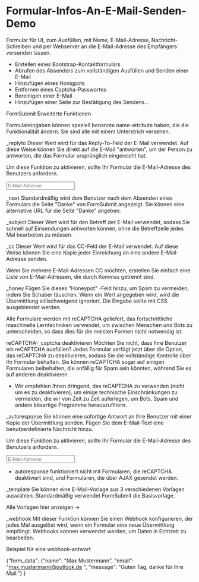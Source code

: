 # Formular-Infos-An-E-Mail-Senden-Demo
Formular für UI, zum Ausfüllen, mit Name, E-Mail-Adresse, Nachricht-Schreiben und  per Webserver an die E-Mail-Adresse des Empfängers versenden lassen.
  - Erstellen eines Bootstrap-Kontaktformulars
  - Abrufen des Absenders zum vollständigen Ausfüllen und Senden einer E-Mail
  - Hinzufügen eines Honigpots
  - Entfernen eines Captcha-Passwortes
  - Bereinigen einer E-Mail
  - Hinzufügen einer Seite zur Bestätigung des Sendens...

FormSubmit Erweiterte Funktionen

Formulareingaben können speziell benannte name-attribute haben, die die Funktionalität ändern. Sie sind alle mit einem Unterstrich versehen.

_replyto
Dieser Wert wird für das Reply-To-Feld der E-Mail verwendet. Auf diese Weise können Sie direkt auf die E-Mail "antworten", um der Person zu antworten, die das Formular ursprünglich eingereicht hat.

Um diese Funktion zu aktivieren, sollte Ihr Formular die E-Mail-Adresse des Benutzers anfordern.

<input type="email" name="email" placeholder="E-Mail-Adresse">

_next
Standardmäßig wird dem Benutzer nach dem Absenden eines Formulars die Seite "Danke" von FormSubmit angezeigt. Sie können eine alternative URL für die Seite "Danke" angeben.

<input type="hidden" name="_next" value="https://yourdomain.co/thanks.html">

_subject
Dieser Wert wird für den Betreff der E-Mail verwendet, sodass Sie schnell auf Einsendungen antworten können, ohne die Betreffzeile jedes Mal bearbeiten zu müssen.

<input type="hidden" name="_subject" value="Neue Einreichung!" >

_cc
Dieser Wert wird für das CC-Feld der E-Mail verwendet. Auf diese Weise können Sie eine Kopie jeder Einreichung an eine andere E-Mail-Adresse senden.

<input type="hidden" name="_cc" value="another@email.com">

Wenn Sie mehrere E-Mail-Adressen CC möchten, erstellen Sie einfach eine Liste von E-Mail-Adressen, die durch Kommas getrennt sind.

<input type="hidden" name="_cc" value="another@email.com, yetanother@email.com">

_honey
Fügen Sie dieses "Honeypot" -Feld hinzu, um Spam zu vermeiden, indem Sie Schaber täuschen. Wenn ein Wert angegeben wird, wird die Übermittlung stillschweigend ignoriert. Die Eingabe sollte mit CSS ausgeblendet werden.

Alle Formulare werden mit reCAPTCHA geliefert, das fortschrittliche maschinelle Lerntechniken verwendet, um zwischen Menschen und Bots zu unterscheiden, so dass dies für die meisten Formen nicht notwendig ist.

<input type="text" name="_honey" style="display: none">

reCAPTCHA-_captcha deaktivieren
Möchten Sie nicht, dass Ihre Benutzer ein reCAPTCHA ausfüllen? Jedes Formular verfügt jetzt über die Option, das reCAPTCHA zu deaktivieren, sodass Sie die vollständige Kontrolle über Ihr Formular behalten. Sie können reCAPTCHA sogar auf einigen Formularen beibehalten, die anfällig für Spam sein könnten, während Sie es auf anderen deaktivieren.

<input type="hidden" name="_captcha" value="false">

* Wir empfehlen Ihnen dringend, das reCAPTCHA zu verwenden (nicht um es zu deaktivieren), um einige technische Einschränkungen zu vermeiden, die wir von Zeit zu Zeit auferlegen, um Bots, Spam und andere bösartige Programme herauszufiltern.

_autoresponse
Sie können eine sofortige Antwort an Ihre Benutzer mit einer Kopie der Übermittlung senden. Fügen Sie dem E-Mail-Text eine benutzerdefinierte Nachricht hinzu.

<input type="hidden" name="_autoresponse" value="ihre benutzerdefinierte Nachricht">

Um diese Funktion zu aktivieren, sollte Ihr Formular die E-Mail-Adresse des Benutzers anfordern.

<input type="email" name="email" placeholder="E-Mail-Adresse">

* autoresponse funktioniert nicht mit Formularen, die reCAPTCHA deaktiviert sind, und Formularen, die über AJAX gesendet werden.

_template
Sie können eine E-Mail-Vorlage aus 3 verschiedenen Vorlagen auswählen. Standardmäßig verwendet FormSubmit die Basisvorlage.

<input type="hidden" name="_template" value="table">

Alle Vorlagen hier anzeigen →

_webhook
Mit dieser Funktion können Sie einen Webhook konfigurieren, der jedes Mal ausgelöst wird, wenn ein Formular eine neue Übermittlung empfängt. Webhooks können verwendet werden, um Daten in Echtzeit zu bearbeiten.

<input type="hidden" name="_webhook" value="https://yourdomain.co/your-webhook">

Beispiel für eine webhook-antwort

{“form_data": {“name": "Max Mustermann", "email": "max.mustermann@outlook.de ", "message": "Guten Tag, danke für Ihre Mail.”} }

